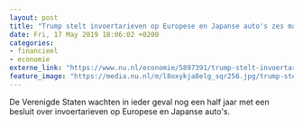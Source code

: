 ```yaml
---
layout: post
title: "Trump stelt invoertarieven op Europese en Japanse auto's zes maanden uit"
date: Fri, 17 May 2019 18:06:02 +0200
categories: 
- financieel 
- economie 
externe_link: "https://www.nu.nl/economie/5897391/trump-stelt-invoertarieven-op-europese-en-japanse-autos-zes-maanden-uit.html"
feature_image: "https://media.nu.nl/m/l8oxykja8elg_sqr256.jpg/trump-stelt-invoertarieven-op-europese-en-japanse-autos-zes-maanden-uit.jpg"
---
```


De Verenigde Staten wachten in ieder geval nog een half jaar met een besluit over invoertarieven op Europese en Japanse auto's.
